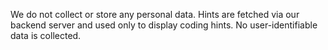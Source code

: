 We do not collect or store any personal data. Hints are fetched via our backend server and used only to display coding hints. No user-identifiable data is collected.